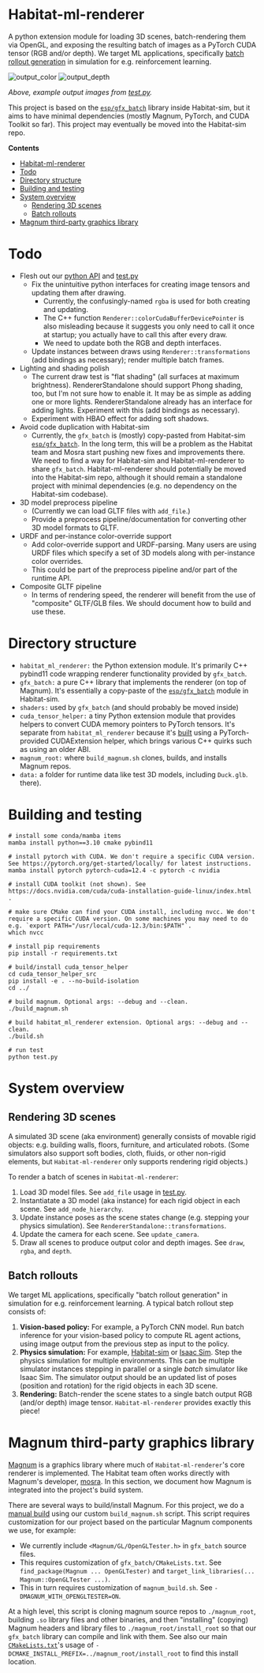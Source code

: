 # Habitat-ml-renderer

A python extension module for loading 3D scenes, batch-rendering them via OpenGL, and exposing the resulting batch of images as a PyTorch CUDA tensor (RGB and/or depth). We target ML applications, specifically [batch rollout generation](#batch-rollouts) in simulation for e.g. reinforcement learning. 

![output_color](https://github.com/eundersander/habitat-ml-renderer/assets/6557808/6fe7aa5c-8e0a-4d04-8937-67352533af0d)
![output_depth](https://github.com/eundersander/habitat-ml-renderer/assets/6557808/ef2311a9-748b-47c6-afff-b3d7c7b9ba0a)

*Above, example output images from [test.py](./test.py).*

This project is based on the [`esp/gfx_batch`](https://github.com/facebookresearch/habitat-sim/tree/main/src/esp/gfx_batch) library inside Habitat-sim, but it aims to have minimal dependencies (mostly Magnum, PyTorch, and CUDA Toolkit so far). This project may eventually be moved into the Habitat-sim repo.

**Contents**
- [Habitat-ml-renderer](#habitat-ml-renderer)
- [Todo](#todo)
- [Directory structure](#directory-structure)
- [Building and testing](#building-and-testing)
- [System overview](#system-overview)
  - [Rendering 3D scenes](#rendering-3d-scenes)
  - [Batch rollouts](#batch-rollouts)
- [Magnum third-party graphics library](#magnum-third-party-graphics-library)

# Todo
* Flesh out our [python API](./habitat_ml_renderer/habitat_ml_renderer.cpp) and [test.py](./test.py)
    * Fix the unintuitive python interfaces for creating image tensors and updating them after drawing.
        * Currently, the confusingly-named `rgba` is used for both creating and updating.
        * The C++ function `Renderer::colorCudaBufferDevicePointer` is also misleading because it suggests you only need to call it once at startup; you actually have to call this after every draw.
        * We need to update both the RGB and depth interfaces.
    * Update instances between draws using `Renderer::transformations` (add bindings as necessary); render multiple batch frames.
* Lighting and shading polish
    * The current draw test is "flat shading" (all surfaces at maximum brightness). RendererStandalone should support Phong shading, too, but I'm not sure how to enable it. It may be as simple as adding one or more lights. RendererStandalone already has an interface for adding lights. Experiment with this (add bindings as necessary).
    * Experiment with HBAO effect for adding soft shadows.
* Avoid code duplication with Habitat-sim
    * Currently, the `gfx_batch` is (mostly) copy-pasted from Habitat-sim [`esp/gfx_batch`](https://github.com/facebookresearch/habitat-sim/tree/main/src/esp/gfx_batch). In the long term, this will be a problem as the Habitat team and Mosra start pushing new fixes and improvements there. We need to find a way for Habitat-sim and Habitat-ml-renderer to share `gfx_batch`. Habitat-ml-renderer should potentially be moved into the Habitat-sim repo, although it should remain a standalone project with minimal dependencies (e.g. no dependency on the Habitat-sim codebase).
* 3D model preprocess pipeline
    * (Currently we can load GLTF files with `add_file`.)
    * Provide a preprocess pipeline/documentation for converting other 3D model formats to GLTF.
* URDF and per-instance color-override support
    * Add color-override support and URDF-parsing. Many users are using URDF files which specify a set of 3D models along with per-instance color overrides.
    * This could be part of the preprocess pipeline and/or part of the runtime API.
* Composite GLTF pipeline
    * In terms of rendering speed, the renderer will benefit from the use of "composite" GLTF/GLB files. We should document how to build and use these.

# Directory structure

* `habitat_ml_renderer:` the Python extension module. It's primarily C++ pybind11 code wrapping renderer functionality provided by `gfx_batch`.
* `gfx_batch:` a pure C++ library that implements the renderer (on top of Magnum). It's essentially a copy-paste of the [`esp/gfx_batch`](https://github.com/facebookresearch/habitat-sim/tree/main/src/esp/gfx_batch) module in Habitat-sim.
* `shaders:` used by `gfx_batch` (and should probably be moved inside)
* `cuda_tensor_helper:` a tiny Python extension module that provides helpers to convert CUDA memory pointers to PyTorch tensors. It's separate from `habitat_ml_renderer` because it's [built](cuda_tensor_helper/setup.py) using a PyTorch-provided CUDAExtension helper, which brings various C++ quirks such as using an older ABI.
* `magnum_root:` where `build_magnum.sh` clones, builds, and installs Magnum repos.
* `data:` a folder for runtime data like test 3D models, including `Duck.glb`.
there).

# Building and testing

```
# install some conda/mamba items
mamba install python==3.10 cmake pybind11

# install pytorch with CUDA. We don't require a specific CUDA version. See https://pytorch.org/get-started/locally/ for latest instructions.
mamba install pytorch pytorch-cuda=12.4 -c pytorch -c nvidia

# install CUDA toolkit (not shown). See https://docs.nvidia.com/cuda/cuda-installation-guide-linux/index.html .

# make sure CMake can find your CUDA install, including nvcc. We don't require a specific CUDA version. On some machines you may need to do e.g. `export PATH="/usr/local/cuda-12.3/bin:$PATH"`.
which nvcc

# install pip requirements
pip install -r requirements.txt

# build/install cuda_tensor_helper
cd cuda_tensor_helper_src
pip install -e . --no-build-isolation
cd ../

# build magnum. Optional args: --debug and --clean.
./build_magnum.sh

# build habitat_ml_renderer extension. Optional args: --debug and --clean.
./build.sh

# run test
python test.py
```

# System overview

## Rendering 3D scenes

A simulated 3D scene (aka environment) generally consists of movable rigid objects: e.g. building walls, floors, furniture, and articulated robots. (Some simulators also support soft bodies, cloth, fluids, or other non-rigid elements, but `Habitat-ml-renderer` only supports rendering rigid objects.)

To render a batch of scenes in `Habitat-ml-renderer`:
1. Load 3D model files. See `add_file` usage in [test.py](./test.py).
2. Instantiatate a 3D model (aka instance) for each rigid object in each scene. See `add_node_hierarchy`.
3. Update instance poses as the scene states change (e.g. stepping your physics simulation). See `RendererStandalone::transformations`.
4. Update the camera for each scene. See `update_camera`.
5. Draw all scenes to produce output color and depth images. See `draw`, `rgba`, and `depth`.

## Batch rollouts

We target ML applications, specifically "batch rollout generation" in simulation for e.g. reinforcement learning. A typical batch rollout step consists of:
1. **Vision-based policy:** For example, a PyTorch CNN model. Run batch inference for your vision-based policy to compute RL agent actions, using image output from the previous step as input to the policy. 
2. **Physics simulation:** For example, [Habitat-sim](https://github.com/facebookresearch/habitat-sim) or [Isaac Sim](https://developer.nvidia.com/isaac-sim). Step the physics simulation for multiple environments. This can be multiple simulator instances stepping in parallel or a single *batch* simulator like Isaac Sim. The simulator output should be an updated list of poses (position and rotation) for the rigid objects in each 3D scene.
3. **Rendering:** Batch-render the scene states to a single batch output RGB (and/or depth) image tensor. `Habitat-ml-renderer` provides exactly this piece!

# Magnum third-party graphics library

[Magnum](https://magnum.graphics/) is a graphics library where much of `Habitat-ml-renderer`'s core renderer is implemented. The Habitat team often works directly with Magnum's developer, [mosra](https://github.com/mosra/). In this section, we document how Magnum is integrated into the project's build system.

There are several ways to build/install Magnum. For this project, we do a [manual build](https://doc.magnum.graphics/magnum/building.html#building-manual) using our custom `build_magnum.sh` script. This script requires customization for our project based on the particular Magnum components we use, for example:

* We currently include `<Magnum/GL/OpenGLTester.h>` in `gfx_batch` source files.
* This requires customization of `gfx_batch/CMakeLists.txt`. See `find_package(Magnum ... OpenGLTester)` and `target_link_libraries(... Magnum::OpenGLTester ...)`.
* This in turn requires customization of `magnum_build.sh`. See `-DMAGNUM_WITH_OPENGLTESTER=ON`.

At a high level, this script is cloning magnum source repos to `./magnum_root`, building `.so` library files and other binaries, and then "installing" (copying) Magnum headers and library files to `./magnum_root/install_root` so that our `gfx_batch` library can compile and link with them. See also our main [`CMakeLists.txt`](./CMakeLists.txt)'s usage of `-DCMAKE_INSTALL_PREFIX=../magnum_root/install_root` to find this install location.


